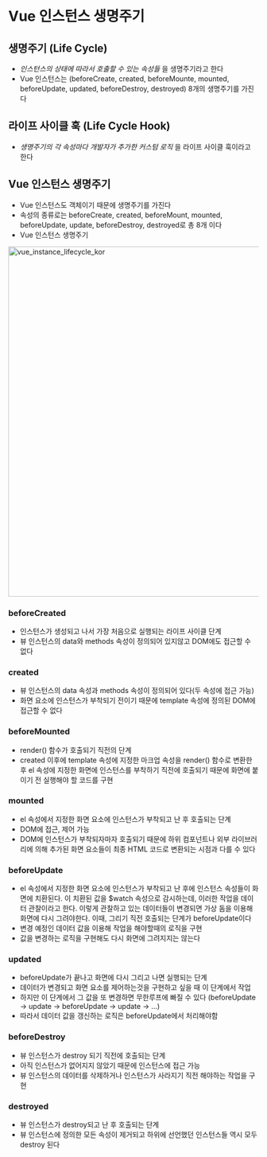 # Vue 인스턴스 생명주기
## 생명주기 (Life Cycle)
* _인스턴스의 상태에 따라서 호출할 수 있는 속성들_ 을 생명주기라고 한다
* Vue 인스턴스는  (beforeCreate, created, beforeMounte, mounted, beforeUpdate, updated, beforeDestroy, destroyed) 8개의 생명주기를 가진다

## 라이프 사이클 훅 (Life Cycle Hook)
* _생명주기의 각 속성마다 개발자가 추가한 커스텀 로직_ 을 라이프 사이클 훅이라고 한다

## Vue 인스턴스 생명주기
* Vue 인스턴스도 객체이기 때문에 생명주기를 가진다
* 속성의 종류로는 beforeCreate, created, beforeMount, mounted, beforeUpdate, update, beforeDestroy, destroyed로 총 8개 이다
* Vue 인스턴스 생명주기
<img width="704" alt="vue_instance_lifecycle_kor" src="https://user-images.githubusercontent.com/39546874/45356306-e352ae00-b5fd-11e8-87d0-47f65ec6b2db.png">


### beforeCreated
* 인스턴스가 생성되고 나서 가장 처음으로 실행되는 라이프 사이클 단계
* 뷰 인스턴스의 data와 methods 속성이 정의되어 있지않고 DOM에도 접근할 수 없다


### created
* 뷰 인스턴스의 data 속성과 methods 속성이 정의되어 있다(두 속성에 접근 가능)
* 화면 요소에 인스턴스가 부착되기 전이기 때문에 template 속성에 정의된 DOM에 접근할 수 없다

### beforeMounted
* render() 함수가 호출되기 직전의 단계
* created 이후에 template 속성에 지정한 마크업 속성을 render() 함수로 변환한 후 el 속성에 지정한 화면에 인스턴스를 부착하기 직전에 호출되기 때문에 화면에 붙이기 전 실행해야 할 코드를 구현

### mounted
* el 속성에서 지정한 화면 요소에 인스턴스가 부착되고 난 후 호출되는 단계
* DOM에 접근, 제어 가능
* DOM에 인스턴스가 부착되자마자 호출되기 때문에 하위 컴포넌트나 외부 라이브러리에 의해 추가된 화면 요소들이 최종 HTML 코드로 변환되는 시점과 다를 수 있다

### beforeUpdate
* el 속성에서 지정한 화면 요소에 인스턴스가 부착되고 난 후에 인스턴스 속성들이 화면에 치환된다. 이 치환된 값을 $watch 속성으로 감시하는데, 이러한 작업을 데이터 관찰이라고 한다. 이렇게 관찰하고 있는 데이터들이 변경되면 가상 돔을 이용해 화면에 다시 그려야한다. 이때, 그리기 직전 호출되는 단계가 beforeUpdate이다
* 변경 예정인 데이터 값을 이용해 작업을 해야할때의 로직을 구현
* 값을 변경하는 로직을 구현해도 다시 화면에 그려지지는 않는다

### updated
* beforeUpdate가 끝나고 화면에 다시 그리고 나면 실행되는 단계
* 데이터가 변경되고 화면 요소를 제어하는것을 구현하고 싶을 때 이 단계에서 작업
* 하지만 이 단계에서 그 값을 또 변경하면 무한루프에 빠질 수 있다 (beforeUpdate -> update -> beforeUpdate -> update -> …)
* 따라서 데이터 값을 갱신하는 로직은 beforeUpdate에서 처리해야함

### beforeDestroy
* 뷰 인스턴스가 destroy 되기 직전에 호출되는 단계
* 아직 인스턴스가 없어지지 않았기 때문에 인스턴스에 접근 가능
* 뷰 인스턴스의 데이터를 삭제하거나 인스턴스가 사라지기 직전 해야하는 작업을 구현

### destroyed
* 뷰 인스턴스가 destroy되고 난 후 호출되는 단계
* 뷰 인스턴스에 정의한 모든 속성이 제거되고 하위에 선언했던 인스턴스들 역시 모두 destroy 된다









